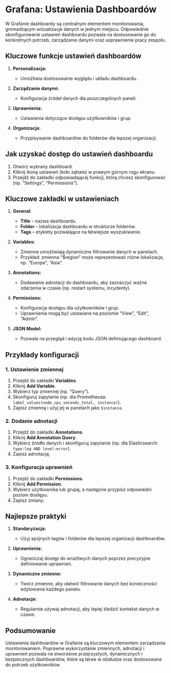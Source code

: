 # Grafana: Ustawienia Dashboardów

W Grafanie dashboardy są centralnym elementem monitorowania, gromadzącym wizualizacje danych w jednym miejscu. Odpowiednie skonfigurowanie ustawień dashboardu pozwala na dostosowanie go do konkretnych potrzeb, zarządzanie danymi oraz usprawnienie pracy zespołu.

## Kluczowe funkcje ustawień dashboardów

1. **Personalizacja:**
   - Umożliwia dostosowanie wyglądu i układu dashboardu.

2. **Zarządzanie danymi:**
   - Konfiguracja źródeł danych dla poszczególnych paneli.

3. **Uprawnienia:**
   - Ustawienia dotyczące dostępu użytkowników i grup.

4. **Organizacja:**
   - Przypisywanie dashboardów do folderów dla lepszej organizacji.

## Jak uzyskać dostęp do ustawień dashboardu

1. Otwórz wybrany dashboard.
2. Kliknij ikonę ustawień (koło zębate) w prawym górnym rogu ekranu.
3. Przejdź do zakładki odpowiadającej funkcji, którą chcesz skonfigurować (np. “Settings”, “Permissions”).

## Kluczowe zakładki w ustawieniach

1. **General:**
   - **Title** – nazwa dashboardu.
   - **Folder** – lokalizacja dashboardu w strukturze folderów.
   - **Tags** – etykiety pozwalające na łatwiejsze wyszukiwanie.

2. **Variables:**
   - Zmienne umożliwiają dynamiczne filtrowanie danych w panelach.
   - Przykład: zmienna “$region” może reprezentować różne lokalizacje, np. “Europe”, “Asia”.

3. **Annotations:**
   - Dodawanie adnotacji do dashboardu, aby zaznaczyć ważne zdarzenia w czasie (np. restart systemu, incydenty).

4. **Permissions:**
   - Konfiguracja dostępu dla użytkowników i grup.
   - Uprawnienia mogą być ustawiane na poziomie “View”, “Edit”, “Admin”.

5. **JSON Model:**
   - Pozwala na przegląd i edycję kodu JSON definiującego dashboard.

## Przykłady konfiguracji

### 1. Ustawienie zmiennej
1. Przejdź do zakładki **Variables**.
2. Kliknij **Add Variable**.
3. Wybierz typ zmiennej (np. “Query”).
4. Skonfiguruj zapytanie (np. dla Prometheusa: `label_values(node_cpu_seconds_total, instance)`).
5. Zapisz zmienną i użyj jej w panelach jako `$instance`.

### 2. Dodanie adnotacji
1. Przejdź do zakładki **Annotations**.
2. Kliknij **Add Annotation Query**.
3. Wybierz źródło danych i skonfiguruj zapytanie (np. dla Elasticsearch: `type:log AND level:error`).
4. Zapisz adnotację.

### 3. Konfiguracja uprawnień
1. Przejdź do zakładki **Permissions**.
2. Kliknij **Add Permission**.
3. Wybierz użytkownika lub grupę, a następnie przypisz odpowiedni poziom dostępu.
4. Zapisz zmiany.

## Najlepsze praktyki

1. **Standaryzacja:**
   - Użyj spójnych tagów i folderów dla lepszej organizacji dashboardów.

2. **Uprawnienia:**
   - Ograniczaj dostęp do wrażliwych danych poprzez precyzyjne definiowanie uprawnień.

3. **Dynamiczne zmienne:**
   - Twórz zmienne, aby ułatwić filtrowanie danych bez konieczności edytowania każdego panelu.

4. **Adnotacje:**
   - Regularnie używaj adnotacji, aby lepiej śledzić kontekst danych w czasie.

## Podsumowanie

Ustawienia dashboardów w Grafanie są kluczowym elementem zarządzania monitorowaniem. Poprawne wykorzystanie zmiennych, adnotacji i uprawnień pozwala na stworzenie przejrzystych, dynamicznych i bezpiecznych dashboardów, które są łatwe w obsłudze oraz dostosowane do potrzeb użytkowników.

